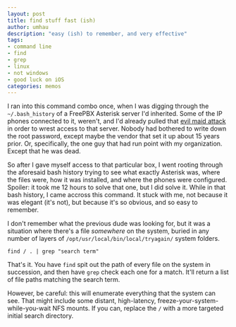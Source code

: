 ```yaml
---
layout: post
title: find stuff fast (ish)
author: umhau
description: "easy (ish) to remember, and very effective"
tags: 
- command line
- find
- grep
- linux
- not windows
- good luck on iOS
categories: memos
---
```


I ran into this command combo once, when I was digging through the `~/.bash_history` of a FreePBX Asterisk server I'd inherited. Some of the IP phones connected to it, weren't, and I'd already pulled that [evil maid attack](https://umhau.github.io/the-evil-maids-basic-attack/) in order to wrest access to that server. Nobody had bothered to write down the root password, except maybe the vendor that set it up about 15 years prior. Or, specifically, the one guy that had run point with my organization. Except that he was dead. 

So after I gave myself access to that particular box, I went rooting through the aforesaid bash history trying to see what exactly Asterisk was, where the files were, how it was installed, and where the phones were configured. Spoiler: it took me 12 hours to solve that one, but I did solve it. While in that bash history, I came accross this command. It stuck with me, not because it was elegant (it's not), but because it's so obvious, and so easy to remember.

I don't remember what the previous dude was looking for, but it was a situation where there's a file _somewhere_ on the system, buried in any number of layers of `/opt/usr/local/bin/local/tryagain/` system folders.

```
find / . | grep "search term"
```

That's it. You have `find` spit out the path of every file on the system in succession, and then have `grep` check each one for a match. It'll return a list of file paths matching the search term.

However, be careful: this will enumerate everything that the system can see. That might include some distant, high-latency, freeze-your-system-while-you-wait NFS mounts. If you can, replace the `/` with a more targeted initial search directory.
